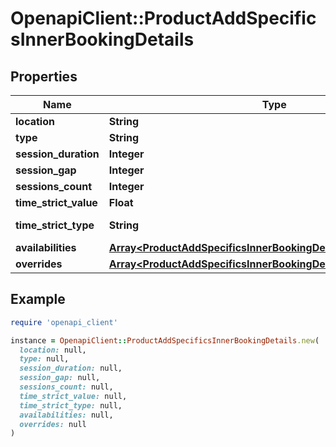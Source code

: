 # OpenapiClient::ProductAddSpecificsInnerBookingDetails

## Properties

| Name | Type | Description | Notes |
| ---- | ---- | ----------- | ----- |
| **location** | **String** |  |  |
| **type** | **String** |  |  |
| **session_duration** | **Integer** |  | [optional] |
| **session_gap** | **Integer** |  | [optional] |
| **sessions_count** | **Integer** |  |  |
| **time_strict_value** | **Float** |  |  |
| **time_strict_type** | **String** |  | [default to &#39;days&#39;] |
| **availabilities** | [**Array&lt;ProductAddSpecificsInnerBookingDetailsAvailabilitiesInner&gt;**](ProductAddSpecificsInnerBookingDetailsAvailabilitiesInner.md) |  |  |
| **overrides** | [**Array&lt;ProductAddSpecificsInnerBookingDetailsOverridesInner&gt;**](ProductAddSpecificsInnerBookingDetailsOverridesInner.md) |  | [optional] |

## Example

```ruby
require 'openapi_client'

instance = OpenapiClient::ProductAddSpecificsInnerBookingDetails.new(
  location: null,
  type: null,
  session_duration: null,
  session_gap: null,
  sessions_count: null,
  time_strict_value: null,
  time_strict_type: null,
  availabilities: null,
  overrides: null
)
```

